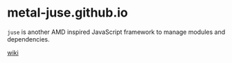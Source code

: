 # metal-juse.github.io

`juse` is another AMD inspired JavaScript framework to manage modules and dependencies.

[wiki](wiki)
